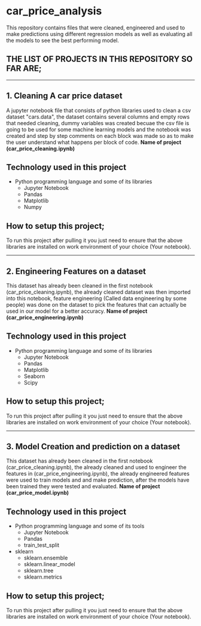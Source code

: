 # car_price_analysis
 This repository contains files that were cleaned, engineered and used to make predictions using different regression models as well as evaluating all the models to see the best performing model.

 ## THE LIST OF PROJECTS IN THIS REPOSITORY SO FAR ARE;
<hr>
<h2><b>1. Cleaning A car price dataset</b></h2>A jupyter notebook file that consists of python libraries used to clean a csv dataset "cars.data", the dataset contains several columns and empty rows that needed cleaning, dummy variables was created becuae the csv file is going to be used for some machine learning models and the notebook was created and step by step comments on each block was made so as to make the user understand what happens per block of code. <b>Name of project (car_price_cleaning.ipynb)</b>

## Technology used in this project
<ul>
<li> Python programming language and some of its libraries
<ul>
<li> Jupyter Notebook
<li> Pandas
<li> Matplotlib
<li> Numpy
</ul>
</ul>

## How to setup this project;
To run this project after pulling it you just need to ensure that the above libraries are installed on work environment of your choice (Your notebook).

<hr>

<h2><b>2. Engineering Features on a dataset</b></h2>This dataset has already been cleaned in the first notebook (car_price_cleaning.ipynb), the already cleaned dataset was then imported into this notebook, feature engineering (Called data engineering by some people) was done on the dataset to pick the features that can actually be used in our model for a better accuracy. <b>Name of project (car_price_engineering.ipynb)</b>

## Technology used in this project
<ul>
<li> Python programming language and some of its libraries
<ul>
<li> Jupyter Notebook
<li> Pandas
<li> Matplotlib
<li> Seaborn
<li> Scipy
</ul>
</ul>

## How to setup this project;
To run this project after pulling it you just need to ensure that the above libraries are installed on work environment of your choice (Your notebook).

<hr>
<h2><b>3. Model Creation and prediction on a dataset</b></h2>This dataset has already been cleaned in the first notebook (car_price_cleaning.ipynb), the already cleaned and used to engineer the features in (car_price_engineering.ipynb), the already engineered features were used to train models and and make prediction, after the models have been trained they were tested and evaluated. <b>Name of project (car_price_model.ipynb)</b>

## Technology used in this project
<ul>
    <li> Python programming language and some of its tools
    <ul>
        <li> Jupyter Notebook
        <li> Pandas
        <li> train_test_split
    </ul>
    <li> sklearn
    <ul>
        <li> sklearn.ensemble
        <li> sklearn.linear_model
        <li> sklearn.tree
        <li> sklearn.metrics
    </ul>
</ul>


## How to setup this project;
To run this project after pulling it you just need to ensure that the above libraries are installed on work environment of your choice (Your notebook).